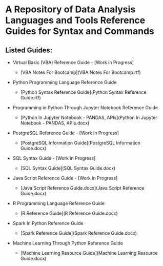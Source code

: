 # A Repository of Data Analysis Languages and Tools Reference Guides for Syntax and Commands

## **Listed Guides**:
- Virtual Basic (VBA) Reference Guide - [Work in Progress]
  - [VBA Notes For Bootcamp](VBA Notes For Bootcamp.rtf)

- Python Programming Language Reference Guide
  - [Python Syntax Reference Guide](Python Syntax Reference Guide.rtf)

- Programming in Python Through Jupyter Notebook Reference Guide
  - [Python In Jupyter Notebook - PANDAS, APIs](Python In Jupyter Notebook - PANDAS, APIs.docx)

- PostgreSQL Reference Guide - [Work in Progress]
  - [PostgreSQL Information Guide](PostgreSQL Information Guide.docx)

- SQL Syntax Guide - [Work in Progress]
  - [SQL Syntax Guide](SQL Syntax Guide.docx)

- Java Script Reference Guide - [Work in Progress]
  - [Java Script Reference Guide.docx](Java Script Reference Guide.docx)

- R Programming Language Reference Guide
  - [R Reference Guide](R Reference Guide.docx)

- Spark In Python Reference Guide
  - [Spark Reference Guide](Spark Reference Guide.docx)

- Machine Learning Through Python Reference Guide
  - [Machine Learning Resource Guide](Machine Learning Resource Guide.docx)

